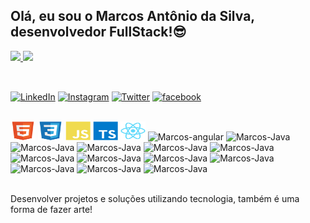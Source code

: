 ## Olá, eu sou o Marcos Antônio da Silva, desenvolvedor FullStack!😎 

<div align="left">
 <a href="https://github.com/MarcosAdaSilva">
<img height="180em" src="https://github-readme-stats.vercel.app/api?username=MarcosAdaSilva&show_icons=true&theme=dracula&include_all_commits=true&count_private=true"/>
<img height="180em" src="https://github-readme-stats.vercel.app/api/top-langs/?username=MarcosAdaSilva&layout=compact&langs_count=7&theme=dracula"/>
</div>
 
 <br>
 
 ##

[![LinkedIn](https://img.shields.io/badge/LinkedIn-0077B5?style=for-the-badge&logo=linkedin&logoColor=white)](https://linkedin.com/in/marcos-antônio-da-silva-51b45b1a3)
[![Instagram](https://img.shields.io/badge/Instagram-E4405F?style=for-the-badge&logo=instagram&logoColor=white)](https://instagram.com/marcos.antoniodasilva.5243)
[![Twitter](	https://img.shields.io/badge/Twitter-1DA1F2?style=for-the-badge&logo=twitter&logoColor=white)](https://twitter.com/@marcos17481910)
[![facebook](https://img.shields.io/badge/Facebook-1877F2?style=for-the-badge&logo=facebook&logoColor=white)](https://facebook.com/marcos.antoniodasilva.5243)
 



<div style="display: inline_block"><br/>
  <img aling="center" alt="Marcos-html5" height="30" width="40" src="https://raw.githubusercontent.com/devicons/devicon/master/icons/html5/html5-original.svg">
  <img aling="center" alt="Marcos-css3"  height="30" width="40" src="https://raw.githubusercontent.com/devicons/devicon/master/icons/css3/css3-original.svg">
   <img aling="center" alt="Marcos-javaScript" height="30" width="40" src="https://raw.githubusercontent.com/devicons/devicon/master/icons/javascript/javascript-plain.svg">
 <img aling="center" alt="Marcos-typescript"  height="30" width="40" src="https://raw.githubusercontent.com/devicons/devicon/master/icons/typescript/typescript-plain.svg">
   <img aling="center" alt="Marcos-react"  height="30" width="40" src="https://raw.githubusercontent.com/devicons/devicon/master/icons/react/react-original.svg">
   <img aling="center" alt="Marcos-angular" height="30" width="40" src="https://icongr.am/devicon/angularjs-original.svg?size=128&color=currentColor">
 <img aling="center" alt="Marcos-Java" height="30" width="40" src="https://icongr.am/devicon/java-original.svg?size=128&color=currentColor">
 <img aling="center" alt="Marcos-Java" height="30" width="40"src="https://cdn.jsdelivr.net/gh/devicons/devicon/icons/spring/spring-original-wordmark.svg" />
 <img aling="center" alt="Marcos-Java" height="30" width="40" src="https://cdn.jsdelivr.net/gh/devicons/devicon@latest/icons/quarkus/quarkus-original-wordmark.svg" />
 <img aling="center" alt="Marcos-Java" height="30" width="40" src="https://cdn.jsdelivr.net/gh/devicons/devicon@latest/icons/apachekafka/apachekafka-original-wordmark.svg" />
 <img aling="center" alt="Marcos-Java" height="30" width="40" src="https://cdn.jsdelivr.net/gh/devicons/devicon@latest/icons/rabbitmq/rabbitmq-original-wordmark.svg" />
 <img aling="center" alt="Marcos-Java" height="30" width="40" src="https://cdn.jsdelivr.net/gh/devicons/devicon@latest/icons/amazonwebservices/amazonwebservices-plain-wordmark.svg" />
 <img aling="center" alt="Marcos-Java" height="30" width="40" src="https://cdn.jsdelivr.net/gh/devicons/devicon@latest/icons/azuresqldatabase/azuresqldatabase-original.svg" />
 <img aling="center" alt="Marcos-Java" height="30" width="40" src="https://cdn.jsdelivr.net/gh/devicons/devicon@latest/icons/mongodb/mongodb-original-wordmark.svg" />
 <img aling="center" alt="Marcos-Java" height="30" width="40" src="https://cdn.jsdelivr.net/gh/devicons/devicon@latest/icons/docker/docker-original-wordmark.svg" />
 <img aling="center" alt="Marcos-Java" height="30" width="40" src="https://cdn.jsdelivr.net/gh/devicons/devicon@latest/icons/kubernetes/kubernetes-original-wordmark.svg" />
 <img aling="center" alt="Marcos-Java" height="30" width="40" src="https://cdn.jsdelivr.net/gh/devicons/devicon@latest/icons/jenkins/jenkins-original.svg" />
 <img aling="center" alt="Marcos-Java" height="30" width="40" src="https://cdn.jsdelivr.net/gh/devicons/devicon@latest/icons/swagger/swagger-original-wordmark.svg" />


    
          
  
          
          
          
 
  
 
 
   
  </div><br/>
  
  Desenvolver projetos e soluções utilizando tecnologia, também é uma forma de fazer arte!
 
 </div>
